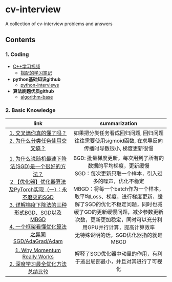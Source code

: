 # cv-interview
A collection of cv-interview problems and answers

## Contents
### 1. Coding
- [C++学习视频](https://www.bilibili.com/video/BV1et411b73Z?from=search&seid=18167644560005164073)
  - [搭配的学习笔记](https://blog.csdn.net/ClaireSy/article/details/108422945) 
- __python基础知识github__
  - [python-interviews](https://github.com/revotu/python-interviews)
- __算法刷题优质github__
  - [algorithm-base](https://github.com/chefyuan/algorithm-base)

### 2. Basic Knowledge

|    link    | summarization |
| :---: | :---: |
| [1. 交叉熵你真的懂了吗？](https://zhuanlan.zhihu.com/p/61944055) <br> [2. 为什么分类任务使用交叉熵？](https://zhuanlan.zhihu.com/p/104130889) | 如果把分类任务看成回归问题, 回归问题往往需要使用sigmoid函数, 在求导反向传播时导数很小, 梯度更新很慢|
| [1. 为什么说随机最速下降法(SGD)是一个很好的方法？](https://zhuanlan.zhihu.com/p/27609238)<br>[ 2.【优化器】优化器算法及PyTorch实现（一）：永不磨灭的SGD ](https://zhuanlan.zhihu.com/p/77503211)<br>[3. 详解梯度下降法的三种形式BGD、SGD以及MBGD](https://zhuanlan.zhihu.com/p/25765735)<br>[4. 一个框架看懂优化算法之异同SGD/AdaGrad/Adam](https://zhuanlan.zhihu.com/p/32230623) | BGD: 批量梯度更新，每次用到了所有的数据的平均梯度，更新缓慢<br>SGD：每次更新只取一个样本，引入过多的噪声，优化不稳定<br>MBGD：将每一个batch作为一个样本，取平均Loss、梯度，进行梯度更新，缓解了SGD的优化不稳定问题，同时也减缓了GD的更新缓慢问题，减少参数更新次数，更新更加稳定，同时可以充分利用GPU并行计算，提高计算效率<br>无特殊说明的话，SGD优化器指的就是MBGD  |
| [1. Why Momentum Really Works](https://distill.pub/2017/momentum/)<br>[2. 深度学习最全优化方法总结比较](https://zhuanlan.zhihu.com/p/22252270)| 解释了SGD优化器中动量的作用，有利于逃出局部最小，并且对其进行了可视化 |
